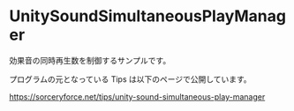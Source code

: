 # UnitySoundSimultaneousPlayManager
効果音の同時再生数を制御するサンプルです。

プログラムの元となっている Tips は以下のページで公開しています。

https://sorceryforce.net/tips/unity-sound-simultaneous-play-manager
